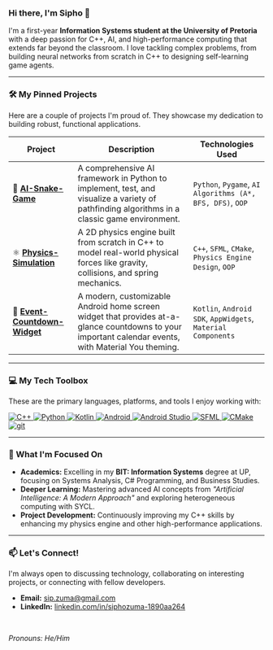 ### Hi there, I'm Sipho 👋

I'm a first-year **Information Systems student at the University of Pretoria** with a deep passion for C++, AI, and high-performance computing that extends far beyond the classroom. I love tackling complex problems, from building neural networks from scratch in C++ to designing self-learning game agents.

---

### 🛠️ My Pinned Projects

Here are a couple of projects I'm proud of. They showcase my dedication to building robust, functional applications.

| Project                                                 | Description                                                                                                                              | Technologies Used                                               |
| ------------------------------------------------------- | ---------------------------------------------------------------------------------------------------------------------------------------- | --------------------------------------------------------------- |
| 🐍 **[AI-Snake-Game](https://github.com/Ta-Pc/AI-Snake-Game)**         | A comprehensive AI framework in Python to implement, test, and visualize a variety of pathfinding algorithms in a classic game environment.     | `Python`, `Pygame`, `AI Algorithms (A*, BFS, DFS)`, `OOP`         |
| ⚛️ **[Physics-Simulation](https://github.com/Ta-Pc/Physics-Simulation)** | A 2D physics engine built from scratch in C++ to model real-world physical forces like gravity, collisions, and spring mechanics. | `C++`, `SFML`, `CMake`, `Physics Engine Design`, `OOP`            |
| 📅 **[Event-Countdown-Widget](https://github.com/Ta-Pc/Ta-Pc-EventCountdownWidget)** | A modern, customizable Android home screen widget that provides at-a-glance countdowns to your important calendar events, with Material You theming. | `Kotlin`, `Android SDK`, `AppWidgets`, `Material Components` |

---

### 💻 My Tech Toolbox

These are the primary languages, platforms, and tools I enjoy working with:

<p align="left">
  <a href="https://isocpp.org/" target="_blank" rel="noreferrer">
    <img src="https://img.shields.io/badge/C%2B%2B-00599C?style=for-the-badge&logo=c%2B%2B&logoColor=white" alt="C++"/>
  </a>
  <a href="https://www.python.org" target="_blank" rel="noreferrer">
    <img src="https://img.shields.io/badge/Python-3776AB?style=for-the-badge&logo=python&logoColor=white" alt="Python"/>
  </a>
   <a href="https://kotlinlang.org/" target="_blank" rel="noreferrer">
    <img src="https://img.shields.io/badge/Kotlin-7F52FF?style=for-the-badge&logo=kotlin&logoColor=white" alt="Kotlin"/>
  </a>
  <a href="https://developer.android.com" target="_blank" rel="noreferrer">
    <img src="https://img.shields.io/badge/Android-3DDC84?style=for-the-badge&logo=android&logoColor=white" alt="Android"/>
  </a>
  <a href="https://developer.android.com/studio" target="_blank" rel="noreferrer">
    <img src="https://img.shields.io/badge/Android%20Studio-3DDC84.svg?style=for-the-badge&logo=android-studio&logoColor=white" alt="Android Studio"/>
  </a>
  <a href="https://www.sfml-dev.org/" target="_blank" rel="noreferrer">
    <img src="https://img.shields.io/badge/SFML-8CC44F?style=for-the-badge&logo=sfml&logoColor=white" alt="SFML"/>
  </a>
  <a href="https://cmake.org/" target="_blank" rel="noreferrer">
    <img src="https://img.shields.io/badge/CMake-%23008FBA.svg?style=for-the-badge&logo=cmake&logoColor=white" alt="CMake"/>
  </a>
  <a href="https://git-scm.com/" target="_blank" rel="noreferrer">
    <img src="https://img.shields.io/badge/git-%23F05033.svg?style=for-the-badge&logo=git&logoColor=white" alt="git"/>
  </a>
</p>

---

### 🌱 What I'm Focused On

*   **Academics:** Excelling in my **BIT: Information Systems** degree at UP, focusing on Systems Analysis, C# Programming, and Business Studies.
*   **Deeper Learning:** Mastering advanced AI concepts from *"Artificial Intelligence: A Modern Approach"* and exploring heterogeneous computing with SYCL.
*   **Project Development:** Continuously improving my C++ skills by enhancing my physics engine and other high-performance applications.

---

### 📫 Let's Connect!

I'm always open to discussing technology, collaborating on interesting projects, or connecting with fellow developers.

*   **Email:** [sip.zuma@gmail.com](mailto:sip.zuma@gmail.com)
*   **LinkedIn:** [linkedin.com/in/siphozuma-1890aa264](https://www.linkedin.com/in/siphozuma-1890aa264)

<br>

*Pronouns: He/Him*
